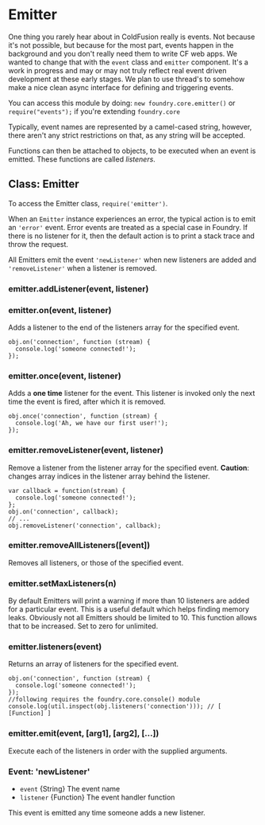 # Emitter

<!--type=module-->

<!--Many objects in Node emit events: a `net.Server` emits an event each time
a peer connects to it, a `fs.readStream` emits an event when the file is
opened. All objects which emit events are instances of `events.EventEmitter`.-->

One thing you rarely hear about in ColdFusion really is events.  Not because it's not possible, but because for the most part, events happen in the background and you don't really need them to write CF web apps.  We wanted to change that with the `event` class and `emitter` component.
It's a work in progress and may or may not truly reflect real event driven development at these early stages.  We plan to use thread's to somehow make a nice clean async interface for defining and triggering events.

You can access this module by doing: `new foundry.core.emitter()` or `require("events");` if you're extending `foundry.core`

Typically, event names are represented by a camel-cased string, however,
there aren't any strict restrictions on that, as any string will be accepted.

Functions can then be attached to objects, to be executed when an event
is emitted. These functions are called _listeners_.


## Class: Emitter

To access the Emitter class, `require('emitter')`.

When an `Emitter` instance experiences an error, the typical action is
to emit an `'error'` event.  Error events are treated as a special case in Foundry.
If there is no listener for it, then the default action is to print a stack
trace and throw the request.

All Emitters emit the event `'newListener'` when new listeners are
added and `'removeListener'` when a listener is removed.

### emitter.addListener(event, listener)
### emitter.on(event, listener)

Adds a listener to the end of the listeners array for the specified event.

    obj.on('connection', function (stream) {
      console.log('someone connected!');
    });

### emitter.once(event, listener)

Adds a **one time** listener for the event. This listener is
invoked only the next time the event is fired, after which
it is removed.

    obj.once('connection', function (stream) {
      console.log('Ah, we have our first user!');
    });

### emitter.removeListener(event, listener)

Remove a listener from the listener array for the specified event.
**Caution**: changes array indices in the listener array behind the listener.

    var callback = function(stream) {
      console.log('someone connected!');
    };
    obj.on('connection', callback);
    // ...
    obj.removeListener('connection', callback);


### emitter.removeAllListeners([event])

Removes all listeners, or those of the specified event.


### emitter.setMaxListeners(n)

By default Emitters will print a warning if more than 10 listeners are
added for a particular event. This is a useful default which helps finding memory leaks.
Obviously not all Emitters should be limited to 10. This function allows
that to be increased. Set to zero for unlimited.


### emitter.listeners(event)

Returns an array of listeners for the specified event.

    obj.on('connection', function (stream) {
      console.log('someone connected!');
    });
    //following requires the foundry.core.console() module
    console.log(util.inspect(obj.listeners('connection'))); // [ [Function] ]


### emitter.emit(event, [arg1], [arg2], [...])

Execute each of the listeners in order with the supplied arguments.

### Event: 'newListener'

* `event` {String} The event name
* `listener` {Function} The event handler function

This event is emitted any time someone adds a new listener.
